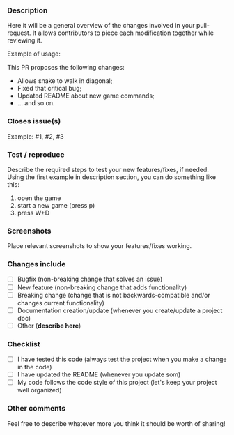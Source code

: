### **Description**

Here it will be a general overview of the changes involved in your pull-request. It allows contributors to piece each modification together while reviewing it.

Example of usage:

This PR proposes the following changes:
- Allows snake to walk in diagonal;
- Fixed that critical bug;
- Updated README about new game commands;
- ... and so on.

### **Closes issue(s)**

Example: #1, #2, #3

### **Test / reproduce**

Describe the required steps to test your new features/fixes, if needed. Using the first example in description section, you can do something like this:

1. open the game
2. start a new game (press p)
3. press W+D

### **Screenshots**

Place relevant screenshots to show your features/fixes working.

### **Changes include**
- [ ] Bugfix (non-breaking change that solves an issue)
- [ ] New feature (non-breaking change that adds functionality)
- [ ] Breaking change (change that is not backwards-compatible and/or changes current functionality)
- [ ] Documentation creation/update (whenever you create/update a project doc)
- [ ] Other (**describe here**)

### **Checklist**
- [ ] I have tested this code (always test the project when you make a change in the code)
- [ ] I have updated the README (whenever you update som)
- [ ] My code follows the code style of this project (let's keep your project well organized)

### Other comments

Feel free to describe whatever more you think it should be worth of sharing!